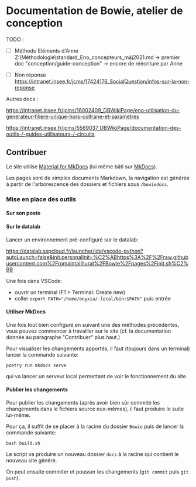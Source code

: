 # Documentation de Bowie, atelier de conception

TODO :

- [ ] Méthodo
    Eléments d'Anne Z:\Méthodologie\standard_Eno_concepteurs_màj2021.md
    → premier doc "conception/guide-conception"
    → encore de réécriture par Anne
- [ ] Non réponse
    https://intranet.insee.fr/jcms/17424176_SocialQuestion/infos-sur-la-non-reponse


Autres docs :

https://intranet.insee.fr/jcms/16002409_DBWikiPage/eno-utilisation-du-generateur-filiere-unique-hors-coltrane-et-parametres

https://intranet.insee.fr/jcms/5569037_DBWikiPage/documentation-des-outils-/-guides-utilisateurs-/-circuits

## Contribuer

Le site utilise [Material for MkDocs](https://squidfunk.github.io/mkdocs-material/) (lui même bâti sur [MkDocs](https://www.mkdocs.org/)).

Les pages sont de simples documents Markdown, la navigation est générée à partir de l'arborescence des dossiers et fichiers sous `/bowiedocs`.

### Mise en place des outils

#### Sur son poste

<TODO>

#### Sur le datalab

Lancer un environnement pré-configuré sur le datalab:

https://datalab.sspcloud.fr/launcher/ide/vscode-python?autoLaunch=false&init.personalInit=%C2%ABhttps%3A%2F%2Fraw.githubusercontent.com%2Fromaintailhurat%2FBowie%2Fpages%2Finit.sh%C2%BB

Une fois dans VSCode:

- ouvrir un terminal (F1 > Terminal: Create new)
- coller `export PATH="/home/onyxia/.local/bin:$PATH"` puis entrée

#### Utiliser MkDocs

Une fois tout bien configuré en suivant une des méthodes précédentes, vous pouvez commencer à travailler sur le site (cf. la documentation donnée au paragraphe "Contribuer" plus haut.)

Pour visualiser les changements apportés, il faut (toujours dans un terminal) lancer la commande suivante:

`poetry run mkdocs serve`

qui va lancer un serveur local permettant de voir le fonctionnement du site.

#### Publier les changements

Pour publier les changements (après avoir bien sûr commité les changements dans le fichiers source eux-mêmes), il faut produire le suite lui-même.

Pour ça, il suffit de se placer à la racine du dossier `Bowie` puis de lancer la commande suivante:

`bash build.sh`

Le script va produire un nouveau dossier `docs` à la racine qui contient le nouveau site généré.

On peut ensuite commiter et pousser les changements (`git commit` puis `git push`).